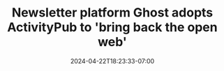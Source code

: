 ---
title: "Newsletter platform Ghost adopts ActivityPub to 'bring back the open web'"
date: "2024-04-22T18:23:33-07:00"
tags: [tech]
description: "Open platforms keep gaining support out there — newsletter platform Ghost just published what amounts to a manifesto in support of the ActivityPub protocol with plans to ship ActivityPub integration 'in 2024.'"
link: "https://www.theverge.com/2024/4/22/24137296/ghost-newsletter-activitypub-fediverse-support"
---